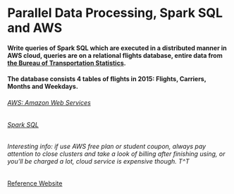 # Parallel Data Processing, Spark SQL and AWS
#### Write queries of Spark SQL which are executed in a distributed manner in AWS cloud, queries are on a relational flights database, entire data from [the Bureau of Transportation Statistics](https://www.transtats.bts.gov/DL_SelectFields.asp?Table_ID=236&DB_Short_Name=On-Time).
#### The database consists 4 tables of flights in 2015: Flights, Carriers, Months and Weekdays.

###### [AWS: Amazon Web Services](https://aws.amazon.com/)
###### [Spark SQL](https://spark.apache.org/docs/2.2.0/rdd-programming-guide.html)

###### Interesting info: if use AWS free plan or student coupon, always pay attention to close clusters and take a look of billing after finishing using, or you'll be charged a lot, cloud service is expensive though. T^T 

[Reference Website](https://gitlab.cs.washington.edu/maas/cse414-2018au/blob/master/hw/hw6/hw6.md)
